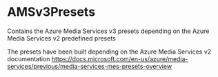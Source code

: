 # AMSv3Presets
Contains the Azure Media Services v3 presets depending on the Azure Media Services v2 predefined presets

The presets have been built depending on the Azure Media Services v2 documentation https://docs.microsoft.com/en-us/azure/media-services/previous/media-services-mes-presets-overview
